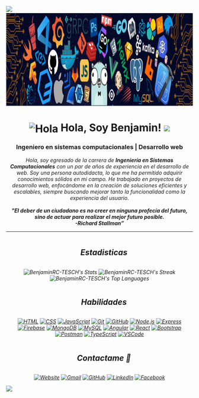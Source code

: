 <img src="https://user-images.githubusercontent.com/73097560/115834477-dbab4500-a447-11eb-908a-139a6edaec5c.gif">


<!-- -----------------------------------Tittle------------------------------------------>
<div align="center">
  <!-- Banner Image -->
  <img src="https://raw.githubusercontent.com/KevinPatel04/KevinPatel04/master/header.png" 
  alt="Banner Image" style="width: 100%; max-width: 1000px; height: 250px;"">

  <!-- Title with waving hand GIF -->
  <h1><img alt="Hola" height="35px" width="35px" align="center" src="https://c.tenor.com/fYg91qBpDdgAAAAi/bongo-cat-transparent.gif"></img> 
    <b>Hola, Soy Benjamin!</b> 
  <img src="https://media.giphy.com/media/hvRJCLFzcasrR4ia7z/giphy.gif" width="35"></h1>
</div>
<!-- -----------------------------------Tittle------------------------------------------>



<!-- -----------------------------------Carreer------------------------------------------>
<h3 align="center">Ingeniero en sistemas computacionales | Desarrollo web</h3>

<p align="center">
  <em>
    Hola, soy egresado de la carrera de <b>Ingeniería en Sistemas Computacionales</b> con un par de años de experiencia en el desarrollo de web.
    Soy una persona autodidacta, lo que me ha permitido adquirir conocimientos sólidos en mi campo. He trabajado en proyectos de desarrollo web, enfocándome en la creación de soluciones eficientes y escalables, siempre buscando mejorar tanto la funcionalidad como la experiencia del usuario.
  <br>
    <br>
  <b><i align="center">"El deber de un ciudadano es no creer en ninguna profecía del futuro, sino de actuar para realizar el mejor futuro posible. <br> -Richard Stallman”</i></b> 
</p>
<!-- -----------------------------------Carreer------------------------------------------>


--------------------------------------------
<!-- -----------------------------------STATS------------------------------------------>
<div id="user-content-toc">
  <ul align="center">
    <summary><h2 style="display: inline-block">Estadisticas</h2></summary>
  </ul>
</div>



<div align="center">

![BenjaminRC-TESCH's Stats](https://github-readme-stats.vercel.app/api?username=BenjaminRC-TESCH&theme=dracula&show_icons=true&hide_border=true&count_private=true)
![BenjaminRC-TESCH's Streak](https://github-readme-streak-stats.herokuapp.com/?user=BenjaminRC-TESCH&theme=dracula&hide_border=true)
![BenjaminRC-TESCH's Top Languages](https://github-readme-stats.vercel.app/api/top-langs/?username=BenjaminRC-TESCH&theme=dracula&show_icons=true&hide_border=true&layout=compact)

</div>


<!-- -----------------------------------STATS------------------------------------------>


<!-- -----------------------------------Skills------------------------------------------>
<div id="user-content-toc">
  <ul align="center">
    <summary><h2 style="display: inline-block">Habilidades</h2></summary>
  </ul>
</div>
<p align="center">
  <a href="https://skillicons.dev"><img src="https://skillicons.dev/icons?i=html" alt="HTML" /></a>
  <a href="https://skillicons.dev"><img src="https://skillicons.dev/icons?i=css" alt="CSS" /></a>
  <a href="https://skillicons.dev"><img src="https://skillicons.dev/icons?i=js" alt="JavaScript" /></a>
  <a href="https://skillicons.dev"><img src="https://skillicons.dev/icons?i=git" alt="Git" /></a>
  <a href="https://skillicons.dev"><img src="https://skillicons.dev/icons?i=github" alt="GitHub" /></a>
  <a href="https://skillicons.dev"><img src="https://skillicons.dev/icons?i=nodejs" alt="Node.js" /></a>
  <a href="https://skillicons.dev"><img src="https://skillicons.dev/icons?i=express" alt="Express" /></a>
  <a href="https://skillicons.dev"><img src="https://skillicons.dev/icons?i=firebase" alt="Firebase" /></a>
  <a href="https://skillicons.dev"><img src="https://skillicons.dev/icons?i=mongodb" alt="MongoDB" /></a>
  <a href="https://skillicons.dev"><img src="https://skillicons.dev/icons?i=mysql" alt="MySQL" /></a>
  <a href="https://skillicons.dev"><img src="https://skillicons.dev/icons?i=angular" alt="Angular" /></a>
  <a href="https://skillicons.dev"><img src="https://skillicons.dev/icons?i=react" alt="React" /></a>
  <a href="https://skillicons.dev"><img src="https://skillicons.dev/icons?i=bootstrap" alt="Bootstrap" /></a>
  <a href="https://skillicons.dev"><img src="https://skillicons.dev/icons?i=postman" alt="Postman" /></a>
  <a href="https://skillicons.dev"><img src="https://skillicons.dev/icons?i=ts" alt="TypeScript" /></a>
  <a href="https://skillicons.dev"><img src="https://skillicons.dev/icons?i=vscode" alt="VSCode" /></a>
</p>
<!-- -----------------------------------Skills------------------------------------------>




<!-- -----------------------------------Contact------------------------------------------>
<div id="user-content-toc">
  <ul align="center">
    <summary><h2 style="display: inline-block">Contactame 🤝</h2></summary>
  </ul>
</div>

<p align="center">
  <a href=""><img src="https://img.icons8.com/bubbles/50/000000/web.png" alt="Website"/></a>
	<a href="mailto:benj.ray.cor.15@gmail.com"><img src="https://img.icons8.com/bubbles/50/000000/gmail.png" alt="Gmail"/></a>
	<a href="https://github.com/BenjaminRC-TESCH"><img src="https://img.icons8.com/bubbles/50/000000/github.png" alt="GitHub"/></a>
	<a href="https://www.linkedin.com/in/benjamin-rayon-corona/"><img src="https://img.icons8.com/bubbles/50/000000/linkedin.png" alt="LinkedIn"/></a>
	<a href="[https://www.facebook.com/candida.noronha.77](https://www.facebook.com/ajneb.rayon/)"><img src="https://img.icons8.com/bubbles/50/000000/facebook-new.png" alt="Facebook"/></a>
</p>

<!-- -----------------------------------Contact------------------------------------------>

  







<img src="https://user-images.githubusercontent.com/73097560/115834477-dbab4500-a447-11eb-908a-139a6edaec5c.gif">
